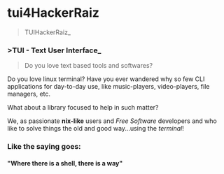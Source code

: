# tui4HackerRaiz
>TUIHackerRaiz_


### >TUI - Text User Interface_

>Do you love text based tools and softwares?

Do you love linux terminal? Have you ever wandered why so few CLI applications for day-to-day use, like music-players, video-players, file managers, etc. 

What about a library focused to help in such matter?

We, as passionate **nix-like** users and *Free Software* developers and who like to solve things the old and good way...using the *terminal*!


### Like the saying goes: 

#### "Where there is a shell, there is a way" 


